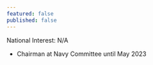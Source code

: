 ```yaml
---
featured: false
published: false
---
```

National Interest: N/A

* Chairman at Navy Committee until May 2023

